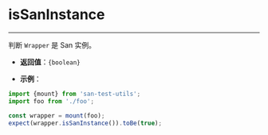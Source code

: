 # isSanInstance
---

判断 `Wrapper` 是 San 实例。

* **返回值**：`{boolean}`

* **示例**：

```js
import {mount} from 'san-test-utils';
import foo from './foo';

const wrapper = mount(foo);
expect(wrapper.isSanInstance()).toBe(true);
```
